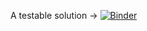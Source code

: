 A testable solution -> [![Binder](https://mybinder.org/badge.svg)](https://mybinder.org/v2/gh/chmduquesne/server_alloc/master?filepath=Server%20Allocation.ipynb)
